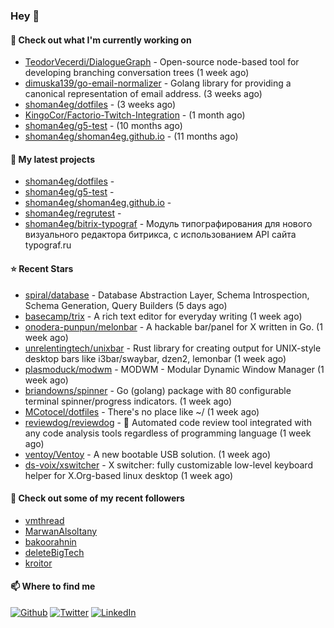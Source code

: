 ### Hey 👋

#### 👷 Check out what I'm currently working on

- [TeodorVecerdi/DialogueGraph](https://github.com/TeodorVecerdi/DialogueGraph) - Open-source node-based tool for developing branching conversation trees (1 week ago)
- [dimuska139/go-email-normalizer](https://github.com/dimuska139/go-email-normalizer) - Golang library for providing a canonical representation of email address. (3 weeks ago)
- [shoman4eg/dotfiles](https://github.com/shoman4eg/dotfiles) -  (3 weeks ago)
- [KingoCor/Factorio-Twitch-Integration](https://github.com/KingoCor/Factorio-Twitch-Integration) -  (1 month ago)
- [shoman4eg/g5-test](https://github.com/shoman4eg/g5-test) -  (10 months ago)
- [shoman4eg/shoman4eg.github.io](https://github.com/shoman4eg/shoman4eg.github.io) -  (11 months ago)

#### 🌱 My latest projects

- [shoman4eg/dotfiles](https://github.com/shoman4eg/dotfiles) - 
- [shoman4eg/g5-test](https://github.com/shoman4eg/g5-test) - 
- [shoman4eg/shoman4eg.github.io](https://github.com/shoman4eg/shoman4eg.github.io) - 
- [shoman4eg/regrutest](https://github.com/shoman4eg/regrutest) - 
- [shoman4eg/bitrix-typograf](https://github.com/shoman4eg/bitrix-typograf) - Модуль типографирования для нового визуального редактора битрикса, с использованием API сайта typograf.ru

#### ⭐ Recent Stars

- [spiral/database](https://github.com/spiral/database) - Database Abstraction Layer, Schema Introspection, Schema Generation, Query Builders (5 days ago)
- [basecamp/trix](https://github.com/basecamp/trix) - A rich text editor for everyday writing (1 week ago)
- [onodera-punpun/melonbar](https://github.com/onodera-punpun/melonbar) - A hackable bar/panel for X written in Go. (1 week ago)
- [unrelentingtech/unixbar](https://github.com/unrelentingtech/unixbar) - Rust library for creating output for UNIX-style desktop bars like i3bar/swaybar, dzen2, lemonbar (1 week ago)
- [plasmoduck/modwm](https://github.com/plasmoduck/modwm) - MODWM - Modular Dynamic Window Manager (1 week ago)
- [briandowns/spinner](https://github.com/briandowns/spinner) - Go (golang) package with 80 configurable terminal spinner/progress indicators. (1 week ago)
- [MCotocel/dotfiles](https://github.com/MCotocel/dotfiles) - There&#39;s no place like ~/ (1 week ago)
- [reviewdog/reviewdog](https://github.com/reviewdog/reviewdog) - 🐶 Automated code review tool integrated with any code analysis tools regardless of programming language (1 week ago)
- [ventoy/Ventoy](https://github.com/ventoy/Ventoy) - A new bootable USB solution. (1 week ago)
- [ds-voix/xswitcher](https://github.com/ds-voix/xswitcher) - X switcher: fully customizable low-level keyboard helper for X.Org-based linux desktop (1 week ago)

#### 👯 Check out some of my recent followers

- [vmthread](https://github.com/vmthread)
- [MarwanAlsoltany](https://github.com/MarwanAlsoltany)
- [bakoorahnin](https://github.com/bakoorahnin)
- [deleteBigTech](https://github.com/deleteBigTech)
- [kroitor](https://github.com/kroitor)


#### 📫 Where to find me
<p>
<a href="https://github.com/shoman4eg" target="_blank"><img alt="Github" src="https://img.shields.io/badge/GitHub-%2312100E.svg?&style=for-the-badge&logo=Github&logoColor=white" /></a>
<a href="https://twitter.com/shoman4eg" target="_blank"><img alt="Twitter" src="https://img.shields.io/badge/twitter-%231DA1F2.svg?&style=for-the-badge&logo=twitter&logoColor=white" /></a>
<a href="https://www.linkedin.com/in/artemdubinin/" target="_blank"><img alt="LinkedIn" src="https://img.shields.io/badge/linkedin-%230077B5.svg?&style=for-the-badge&logo=linkedin&logoColor=white" /></a>
</p>
